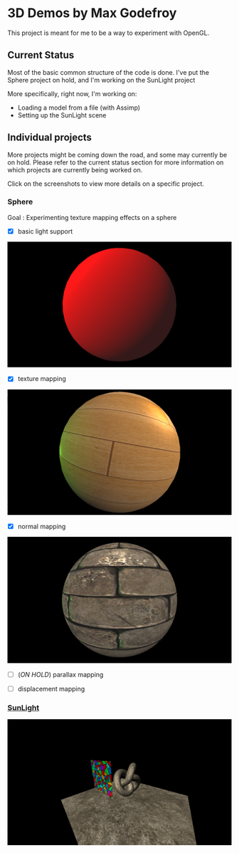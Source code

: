 # 3D Demos by Max Godefroy

This project is meant for me to be a way to experiment with OpenGL.

## Current Status

Most of the basic common structure of the code is done.
I've put the Sphere project on hold, and I'm working on the SunLight project

More specifically, right now, I'm working on:
- Loading a model from a file (with Assimp)
- Setting up the SunLight scene

## Individual projects

More projects might be coming down the road, and some may currently be 
on hold. Please refer to the current status section for more information
on which projects are currently being worked on.

Click on the screenshots to view more details on a specific project.

### Sphere

Goal : Experimenting texture mapping effects on a sphere 

- [X] basic light support

![Screenshot](/Screenshots/BasicLight.png?raw=true "Basic light implementation screenshot")


- [X] texture mapping

![Screenshot](/Screenshots/TextureMapping.png?raw=true "Texture mapping screenshot")


- [X] normal mapping

![Screenshot](/Screenshots/NormalMapping.png?raw=true "Normal mapping screenshot")

- [ ] (*ON HOLD*) parallax mapping
- [ ] displacement mapping


### [SunLight](/SunLight/README.md)

[![SunLight project informations](/Screenshots/SunLight/CurrentStatus.png?raw=true "SunLight project's current visuals")](/SunLight/README.md#screenshots)
